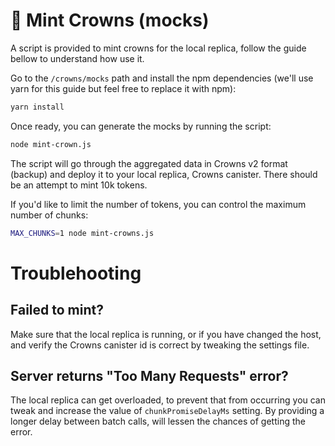 # 👑 Mint Crowns (mocks)

A script is provided to mint crowns for the local replica, follow the guide bellow to understand how use it.

Go to the `/crowns/mocks` path and install the npm dependencies (we'll use yarn for this guide but feel free to replace it with npm):

```sh
yarn install
```

Once ready, you can generate the mocks by running the script:

```sh
node mint-crown.js
```

The script will go through the aggregated data in Crowns v2 format (backup) and deploy it to your local replica, Crowns canister. There should be an attempt to mint 10k tokens.

If you'd like to limit the number of tokens, you can control the maximum number of chunks:

```sh
MAX_CHUNKS=1 node mint-crowns.js
```

# Troublehooting

## Failed to mint?

Make sure that the local replica is running, or if you have changed the host, and verify the Crowns canister id is correct by tweaking the settings file.

## Server returns "Too Many Requests" error?

The local replica can get overloaded, to prevent that from occurring you can tweak and increase the value of `chunkPromiseDelayMs` setting. By providing a longer delay between batch calls, will lessen the chances of getting the error.
